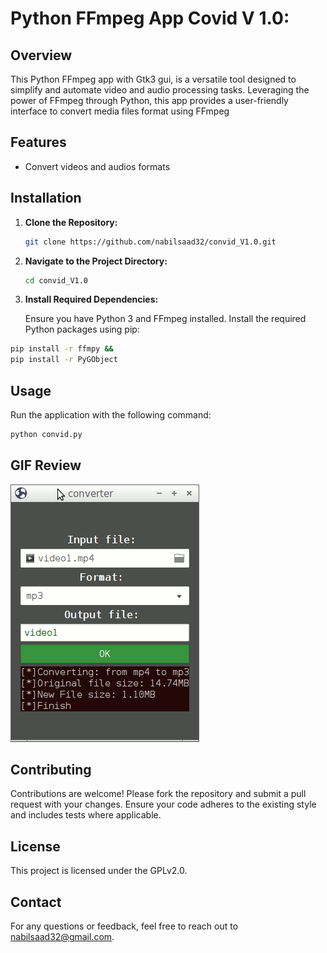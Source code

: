 
# Python FFmpeg App Covid V 1.0:

## Overview

This Python FFmpeg app with Gtk3 gui, is a versatile tool designed to simplify and automate video and audio processing tasks. Leveraging the power of FFmpeg through Python, this app provides a user-friendly interface to convert media files format using FFmpeg
## Features

- Convert videos and audios formats

## Installation

1. **Clone the Repository:**

   ```bash
   git clone https://github.com/nabilsaad32/convid_V1.0.git
   ```

2. **Navigate to the Project Directory:**

   ```bash
   cd convid_V1.0
   ```

3. **Install Required Dependencies:**

   Ensure you have Python 3 and FFmpeg installed. Install the required Python packages using pip:

```bash
pip install -r ffmpy &&
pip install -r PyGObject 

```

## Usage

Run the application with the following command:

```bash
python convid.py
```
## GIF Review

![GIF Review](img.gif)

## Contributing

Contributions are welcome! Please fork the repository and submit a pull request with your changes. Ensure your code adheres to the existing style and includes tests where applicable.

## License

This project is licensed under the GPLv2.0.

## Contact

For any questions or feedback, feel free to reach out to nabilsaad32@gmail.com.
